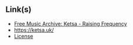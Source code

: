 ## Link(s)
* [Free Music Archive: Ketsa - Raising Frequency](https://freemusicarchive.org/music/Ketsa/Raising_Frequecy)
* https://ketsa.uk/
* [License](http://creativecommons.org/licenses/by-nc-nd/4.0/)
